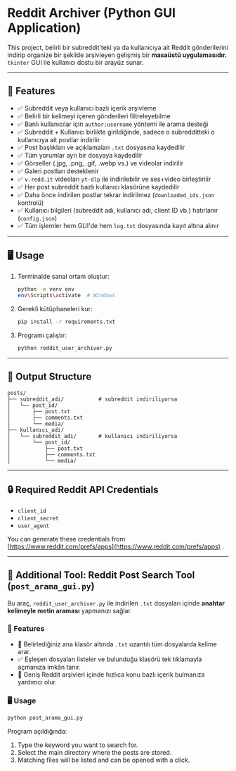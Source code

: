 # Reddit Archiver (Python GUI Application)

This project, belirli bir subreddit’teki ya da kullanıcıya ait Reddit gönderilerini indirip organize bir şekilde arşivleyen gelişmiş bir **masaüstü uygulamasıdır.** `tkinter` GUI ile kullanıcı dostu bir arayüz sunar.

---

## 🎯 Features

- ✅ Subreddit veya kullanıcı bazlı içerik arşivleme
- ✅ Belirli bir kelimeyi içeren gönderileri filtreleyebilme
- ✅ Banlı kullanıcılar için `author:username` yöntemi ile arama desteği
- ✅ Subreddit + Kullanıcı birlikte girildiğinde, sadece o subredditteki o kullanıcıya ait postlar indirilir
- ✅ Post başlıkları ve açıklamaları `.txt` dosyasına kaydedilir  
- ✅ Tüm yorumlar ayrı bir dosyaya kaydedilir  
- ✅ Görseller (.jpg, .png, .gif, .webp vs.) ve videolar indirilir  
- ✅ Galeri postları desteklenir  
- ✅ `v.redd.it` videoları `yt-dlp` ile indirilebilir ve ses+video birleştirilir  
- ✅ Her post subreddit bazlı kullanıcı klasörüne kaydedilir  
- ✅ Daha önce indirilen postlar tekrar indirilmez (`downloaded_ids.json` kontrolü)  
- ✅ Kullanıcı bilgileri (subreddit adı, kullanıcı adı, client ID vb.) hatırlanır (`config.json`)  
- ✅ Tüm işlemler hem GUI'de hem `log.txt` dosyasında kayıt altına alınır  

---

## 🖥️ Usage

1. Terminalde sanal ortam oluştur:
   ```bash
   python -m venv env
   env\Scripts\activate  # Windows
   ```

2. Gerekli kütüphaneleri kur:
   ```bash
   pip install -r requirements.txt
   ```

3. Programı çalıştır:
   ```bash
   python reddit_user_archiver.py
   ```

---

## 📂 Output Structure

```
posts/
├── subreddit_adi/           # subreddit indiriliyorsa
│   └── post_id/
│       ├── post.txt
│       ├── comments.txt
│       └── media/
├── kullanıcı_adi/
│   └── subreddit_adi/       # kullanıcı indiriliyorsa
│       └── post_id/
│           ├── post.txt
│           ├── comments.txt
│           └── media/
```

---

## 🔒 Required Reddit API Credentials

- `client_id`
- `client_secret`
- `user_agent`

You can generate these credentials from [https://www.reddit.com/prefs/apps](https://www.reddit.com/prefs/apps) .

---

## 🔎 Additional Tool: Reddit Post Search Tool (`post_arama_gui.py`)

Bu araç, `reddit_user_archiver.py` ile indirilen `.txt` dosyaları içinde **anahtar kelimeyle metin araması** yapmanızı sağlar.

### 🧩 Features

- 📂 Belirlediğiniz ana klasör altında `.txt` uzantılı tüm dosyalarda kelime arar.
- ✅ Eşleşen dosyaları listeler ve bulunduğu klasörü tek tıklamayla açmanıza imkân tanır.
- 🧠 Geniş Reddit arşivleri içinde hızlıca konu bazlı içerik bulmanıza yardımcı olur.

### 🖥️ Usage

```bash
python post_arama_gui.py
```

Program açıldığında:
1. Type the keyword you want to search for.
2. Select the main directory where the posts are stored.
3. Matching files will be listed and can be opened with a click.
